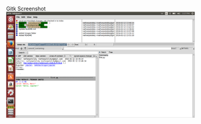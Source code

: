 Gitk Screenshot
![alt tag](https://github.com/nathanpotolsky/lab3part1/blob/master/Images/gitk.png)
